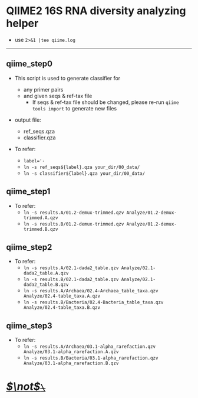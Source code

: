 <!--
 * @Date: 2021-04-08 20:44:28
 * @LastEditors: Hwrn
 * @LastEditTime: 2021-04-10 14:18:08
 * @FilePath: /metaSC/RiboTaxa/README.md
 * @Description:
-->
QIIME2 16S RNA diversity analyzing helper
===

- use `2>&1 |tee qiime.log`

---
## qiime_step0
- This script is used to generate classifier for
    - any primer pairs
    - and given seqs & ref-tax file
        - If seqs & ref-tax file should be changed, please re-run `qiime tools import` to generate new files

- output file:
    - ref_seqs.qza
    - classifier.qza
- To refer:
    - `label='-`
    - `ln -s ref_seqs${label}.qza your_dir/00_data/`
    - `ln -s classifier${label}.qza your_dir/00_data/`

## qiime_step1
- To refer:
    - `ln -s results.A/01.2-demux-trimmed.qzv Analyze/01.2-demux-trimmed.A.qzv`
    - `ln -s results.B/01.2-demux-trimmed.qzv Analyze/01.2-demux-trimmed.B.qzv`

## qiime_step2
- To refer:
    - `ln -s results.A/02.1-dada2_table.qzv Analyze/02.1-dada2_table.A.qzv`
    - `ln -s results.B/02.1-dada2_table.qzv Analyze/02.1-dada2_table.B.qzv`
    - `ln -s results.A/Archaea/02.4-Archaea_table_taxa.qzv Analyze/02.4-table_taxa.A.qzv`
    - `ln -s results.B/Bacteria/02.4-Bacteria_table_taxa.qzv Analyze/02.4-table_taxa.B.qzv`

## qiime_step3
- To refer:
    - `ln -s results.A/Archaea/03.1-alpha_rarefaction.qzv Analyze/03.1-alpha_rarefaction.A.qzv`
    - `ln -s results.B/Bacteria/03.1-alpha_rarefaction.qzv Analyze/03.1-alpha_rarefaction.B.qzv`


# [***$\not$<!-- @Hwrn -->*~~`\`~~**](README.md)
